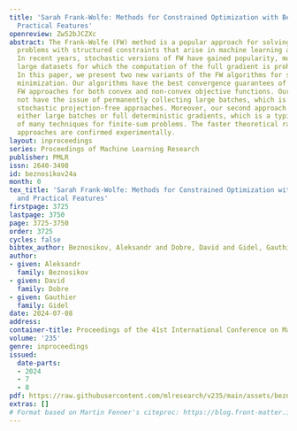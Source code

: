 ```yaml
---
title: 'Sarah Frank-Wolfe: Methods for Constrained Optimization with Best Rates and
  Practical Features'
openreview: Zw52bJCZXc
abstract: The Frank-Wolfe (FW) method is a popular approach for solving optimization
  problems with structured constraints that arise in machine learning applications.
  In recent years, stochastic versions of FW have gained popularity, motivated by
  large datasets for which the computation of the full gradient is prohibitively expensive.
  In this paper, we present two new variants of the FW algorithms for stochastic finite-sum
  minimization. Our algorithms have the best convergence guarantees of existing stochastic
  FW approaches for both convex and non-convex objective functions. Our methods do
  not have the issue of permanently collecting large batches, which is common to many
  stochastic projection-free approaches. Moreover, our second approach does not require
  either large batches or full deterministic gradients, which is a typical weakness
  of many techniques for finite-sum problems. The faster theoretical rates of our
  approaches are confirmed experimentally.
layout: inproceedings
series: Proceedings of Machine Learning Research
publisher: PMLR
issn: 2640-3498
id: beznosikov24a
month: 0
tex_title: 'Sarah Frank-Wolfe: Methods for Constrained Optimization with Best Rates
  and Practical Features'
firstpage: 3725
lastpage: 3750
page: 3725-3750
order: 3725
cycles: false
bibtex_author: Beznosikov, Aleksandr and Dobre, David and Gidel, Gauthier
author:
- given: Aleksandr
  family: Beznosikov
- given: David
  family: Dobre
- given: Gauthier
  family: Gidel
date: 2024-07-08
address:
container-title: Proceedings of the 41st International Conference on Machine Learning
volume: '235'
genre: inproceedings
issued:
  date-parts:
  - 2024
  - 7
  - 8
pdf: https://raw.githubusercontent.com/mlresearch/v235/main/assets/beznosikov24a/beznosikov24a.pdf
extras: []
# Format based on Martin Fenner's citeproc: https://blog.front-matter.io/posts/citeproc-yaml-for-bibliographies/
---
```

